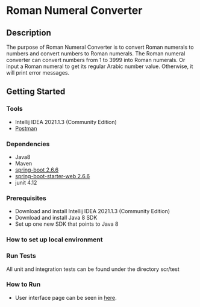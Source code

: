 # Roman Numeral Converter

## Description

The purpose of Roman Numeral Converter is to convert Roman numerals to numbers and convert numbers to Roman numerals.
The Roman numeral converter can convert numbers from 1 to 3999 into Roman numerals. Or input a Roman numeral to get its
regular Arabic number value. Otherwise, it will print error messages.

## Getting Started

### Tools

* Intellij IDEA 2021.1.3 (Community Edition)
* [Postman](https://www.postman.com/downloads/)

### Dependencies

* Java8
* Maven
* [spring-boot 2.6.6](https://start.spring.io/)
* [spring-boot-starter-web 2.6.6](https://mvnrepository.com/artifact/org.springframework.boot/spring-boot-starter-web/2.6.6)
* junit 4.12

### Prerequisites

* Download and install Intellij IDEA 2021.1.3 (Community Edition)
* Download and install Java 8 SDK
* Set up one new SDK that points to Java 8

### How to set up local environment

### Run Tests

All unit and integration tests can be found under the directory scr/test

### How to Run

* User interface page can be seen in [here](http://localhost:8080/index.html).




